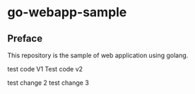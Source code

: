 # go-webapp-sample



## Preface
This repository is the sample of web application using golang.

test code V1
Test code v2

test change 2
test change 3

